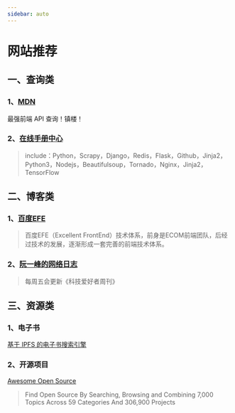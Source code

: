 ```yaml
---
sidebar: auto
---
```

# 网站推荐

## 一、查询类

### 1、[MDN]( https://developer.mozilla.org/zh-CN/ )

最强前端 API 查询！镇楼！

### 2、[在线手册中心]( https://docs.pythontab.com/ )

> include：Python，Scrapy，Django，Redis，Flask，Github，Jinja2，Python3，Nodejs，Beautifulsoup，Tornado，Nginx，Jinja2，TensorFlow

## 二、博客类

###  1、[百度EFE]( https://efe.baidu.com/ ) 

>  百度EFE（Excellent FrontEnd）技术体系，前身是ECOM前端团队，后经过技术的发展，逐渐形成一套完善的前端技术体系。 

###  2、[阮一峰的网络日志]( http://www.ruanyifeng.com/blog/ )

>每周五会更新《科技爱好者周刊》



## 三、资源类

### 1、电子书

[基于 IPFS 的电子书搜索引擎](https://i-book.in/) 

### 2、开源项目

[Awesome Open Source ](https://awesomeopensource.com/ )

> Find Open Source By Searching, Browsing and Combining 7,000 Topics Across 59 Categories And 306,900 Projects

